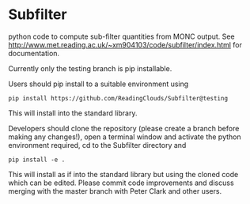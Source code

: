 # Subfilter
python code to compute sub-filter quantities from MONC output.
See http://www.met.reading.ac.uk/~xm904103/code/subfilter/index.html for documentation.

Currently only the testing branch is pip installable.

Users should pip install to a suitable environment using

    pip install https://github.com/ReadingClouds/Subfilter@testing

This will install into the standard library.

Developers should clone the repository (please create a branch before making 
any changes!), open a terminal window and activate the python environment 
required, cd to the Subfilter directory and

    pip install -e .

This will install as if into the standard library but using the cloned code 
which can be edited. Please commit code improvements and discuss merging with 
the master branch with Peter Clark and other users.
